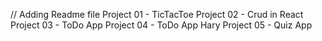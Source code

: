 // Adding Readme file
Project 01 - TicTacToe
Project 02 - Crud in React
Project 03 - ToDo App
Project 04 - ToDo App Hary
Project 05 - Quiz App
